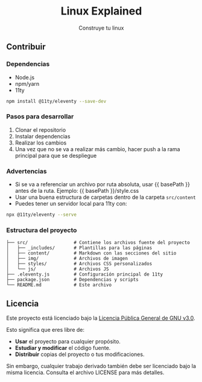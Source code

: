 <h1 align="center">Linux Explained</h1>
<p align="center">Construye tu linux</p>

## Contribuir

### Dependencias

- Node.js
- npm/yarn
- 11ty

```bash
npm install @11ty/eleventy --save-dev
```

### Pasos para desarrollar

1. Clonar el repositorio
2. Instalar dependencias
3. Realizar los cambios
4. Una vez que no se va a realizar más cambio, hacer push a la rama principal para que se despliegue

### Advertencias

- Si se va a referenciar un archivo por ruta absoluta, usar {{ basePath }} antes de la ruta. Ejemplo: {{ basePath }}/style.css
- Usar una buena estructura de carpetas dentro de la carpeta `src/content`
- Puedes tener un servidor local para 11ty con:

```bash
npx @11ty/eleventy --serve
```

### Estructura del proyecto

```
├── src/                 # Contiene los archivos fuente del proyecto
│   ├── _includes/       # Plantillas para las páginas
│   ├── content/         # Markdown con las secciones del sitio
│   ├── img/             # Archivos de imagen
│   ├── styles/          # Archivos CSS personalizados
│   └── js/              # Archivos JS 
├── .eleventy.js         # Configuración principal de 11ty
├── package.json         # Dependencias y scripts
└── README.md            # Este archivo
```

## Licencia

Este proyecto está licenciado bajo la [Licencia Pública General de GNU v3.0](https://www.gnu.org/licenses/gpl-3.0.html).

Esto significa que eres libre de:
- **Usar** el proyecto para cualquier propósito.
- **Estudiar y modificar** el código fuente.
- **Distribuir** copias del proyecto o tus modificaciones.

Sin embargo, cualquier trabajo derivado también debe ser licenciado bajo la misma licencia. Consulta el archivo LICENSE para más detalles.

